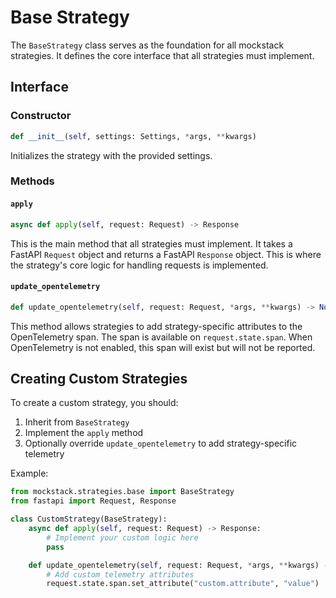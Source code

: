 # Base Strategy

The `BaseStrategy` class serves as the foundation for all mockstack strategies. It defines the core interface that all strategies must implement.

## Interface

### Constructor

```python
def __init__(self, settings: Settings, *args, **kwargs)
```

Initializes the strategy with the provided settings.

### Methods

#### `apply`

```python
async def apply(self, request: Request) -> Response
```

This is the main method that all strategies must implement. It takes a FastAPI `Request` object and returns a FastAPI `Response` object. This is where the strategy's core logic for handling requests is implemented.

#### `update_opentelemetry`

```python
def update_opentelemetry(self, request: Request, *args, **kwargs) -> None
```

This method allows strategies to add strategy-specific attributes to the OpenTelemetry span. The span is available on `request.state.span`. When OpenTelemetry is not enabled, this span will exist but will not be reported.

## Creating Custom Strategies

To create a custom strategy, you should:

1. Inherit from `BaseStrategy`
2. Implement the `apply` method
3. Optionally override `update_opentelemetry` to add strategy-specific telemetry

Example:

```python
from mockstack.strategies.base import BaseStrategy
from fastapi import Request, Response

class CustomStrategy(BaseStrategy):
    async def apply(self, request: Request) -> Response:
        # Implement your custom logic here
        pass

    def update_opentelemetry(self, request: Request, *args, **kwargs) -> None:
        # Add custom telemetry attributes
        request.state.span.set_attribute("custom.attribute", "value")
```
